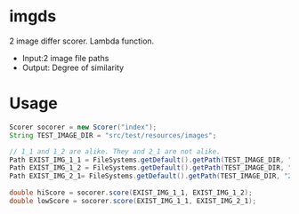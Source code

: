# imgds
2 image differ scorer. Lambda function.

* Input:2 image file paths
* Output: Degree of similarity

# Usage
```java
Scorer socorer = new Scorer("index");
String TEST_IMAGE_DIR = "src/test/resources/images";

// 1_1 and 1_2 are alike. They and 2_1 are not alike.
Path EXIST_IMG_1_1 = FileSystems.getDefault().getPath(TEST_IMAGE_DIR, "1_1.jpg");
Path EXIST_IMG_1_2 = FileSystems.getDefault().getPath(TEST_IMAGE_DIR, "1_2.jpg");
Path EXIST_IMG_2_1= FileSystems.getDefault().getPath(TEST_IMAGE_DIR, "2_1.jpg");
    
double hiScore = socorer.score(EXIST_IMG_1_1, EXIST_IMG_1_2);
double lowScore = socorer.score(EXIST_IMG_1_1, EXIST_IMG_2_1);
```
